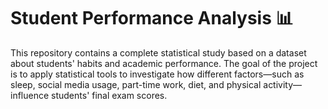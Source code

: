 # Student Performance Analysis 📊

This repository contains a complete statistical study based on a dataset about students' habits and academic performance. The goal of the project is to apply statistical tools to investigate how different factors—such as sleep, social media usage, part-time work, diet, and physical activity—influence students' final exam scores.




